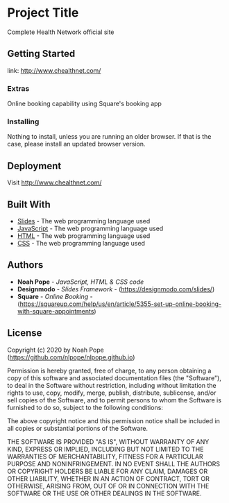 # Project Title

Complete Health Network official site

## Getting Started

link: http://www.chealthnet.com/ 

### Extras

Online booking capability using Square's booking app

### Installing

Nothing to install, unless you are running an older browser.  If that is the case, please install an updated browser version.

## Deployment

Visit http://www.chealthnet.com/ 

## Built With

* [Slides](http://www.chealthnet.com/ ) - The web programming language used
* [JavaScript](https://developer.mozilla.org/en-US/docs/Web/JavaScript) - The web programming language used
* [HTML](https://developer.mozilla.org/en-US/docs/Web/HTML) - The web programming language used
* [CSS](https://developer.mozilla.org/en-US/docs/Web/CSS) - The web programming language used

## Authors

* **Noah Pope** - *JavaScript, HTML & CSS code*
* **Designmodo** - *Slides Framework* - (https://designmodo.com/slides/)
* **Square** - *Online Booking* - (https://squareup.com/help/us/en/article/5355-set-up-online-booking-with-square-appointments)

## License

Copyright (c) 2020 by Noah Pope (https://github.com/nlpope/nlpope.github.io)

Permission is hereby granted, free of charge, to any person obtaining a copy of this software and associated documentation files (the "Software"), to deal in the Software without restriction, including without limitation the rights to use, copy, modify, merge, publish, distribute, sublicense, and/or sell copies of the Software, and to permit persons to whom the Software is furnished to do so, subject to the following conditions:

The above copyright notice and this permission notice shall be included in all copies or substantial portions of the Software.

THE SOFTWARE IS PROVIDED "AS IS", WITHOUT WARRANTY OF ANY KIND, EXPRESS OR IMPLIED, INCLUDING BUT NOT LIMITED TO THE WARRANTIES OF MERCHANTABILITY, FITNESS FOR A PARTICULAR PURPOSE AND NONINFRINGEMENT. IN NO EVENT SHALL THE AUTHORS OR COPYRIGHT HOLDERS BE LIABLE FOR ANY CLAIM, DAMAGES OR OTHER LIABILITY, WHETHER IN AN ACTION OF CONTRACT, TORT OR OTHERWISE, ARISING FROM, OUT OF OR IN CONNECTION WITH THE SOFTWARE OR THE USE OR OTHER DEALINGS IN THE SOFTWARE.
